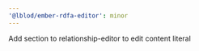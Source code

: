 ```yaml
---
'@lblod/ember-rdfa-editor': minor
---
```


Add section to relationship-editor to edit content literal
